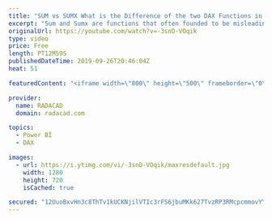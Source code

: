 ```yaml
---
title: "SUM vs SUMX What is the Difference of the two DAX Functions in Power BI"
excerpt: "Sum and Sumx are functions that often founded to be misleading for many Power BI users. As both functions are doing the aggregation, it seems a bit confusing what is the actual difference between these two. There are many blog posts and articles about each function. I always explain the difference with"
originalUrl: https://youtube.com/watch?v=-3snD-VOqik
type: video
price: Free
length: PT12M59S
publishedDateTime: 2019-09-26T20:46:04Z
heat: 51

featuredContent: "<iframe width=\"800\" height=\"500\" frameborder=\"0\" src=\"https://www.youtube.com/embed/-3snD-VOqik\" allow=\"accelerometer; autoplay; encrypted-media; gyroscope; picture-in-picture\" allowfullscreen></iframe>"

provider:
  name: RADACAD
  domain: radacad.com

topics:
  - Power BI
  - DAX

images:
  - url: https://i.ytimg.com/vi/-3snD-VOqik/maxresdefault.jpg
    width: 1280
    height: 720
    isCached: true

secured: "12UuoBxvHn3c8ThTv1kUCKNjilVTIc3rFS6jbuMKk627TvzRP3RMcpcmmovYYTEool1EDvIQAkmxWRxPvYc0M7qbbyd04iggxoFSm9UTZEEu76lQpMG+E9JSpUyBev80ELuu1qn863G+zM0zvIkWVW46HQzlCJYFhEc1Qq9jomAMa3tuoIQjkFzu0X9LofJDTIYLDTcPZ7L992osCg5xy+bEtWSRo40lmebb09rGRt1TNYr0/GSDSoSlHkKvbvNLNlZKDNyenMLE3szuTKiUv+ipJGxIgkgWBmq4xJ3vh0cvUc0AQvYk/J2O+MKP/TF9DHduqFqVDMbKKvdT5AmH1ILIMLhwSIhadHEf6RlDzGuw6xaMC1WrRDmNMCvy+mR/mtc39DQTOI/AjGbviYi+ChbttQakgeg6j7LeneT8mFc=;OBU1QM+TbFu3/vUtwJXArQ=="
---
```


